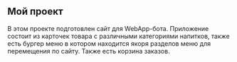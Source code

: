 ## Мой проект
В этом проекте подготовлен сайт для WebApp-бота. Приложение состоит из карточек товара c различными категориями напитков, также есть бургер меню в котором находится якоря разделов меню для перемещения по сайту. Также есть корзина заказов.

